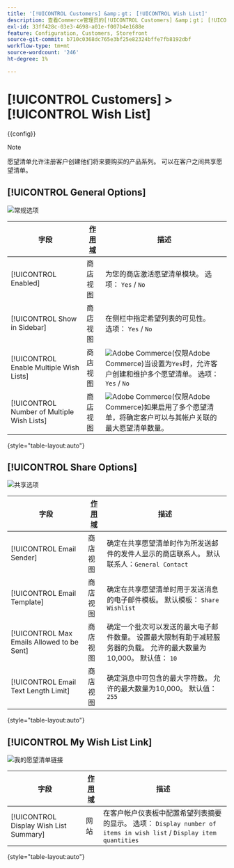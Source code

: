 ```yaml
---
title: '[!UICONTROL Customers] &amp；gt； [!UICONTROL Wish List]'
description: 查看Commerce管理员的[!UICONTROL Customers] &amp；gt； [!UICONTROL Wish List]页面上的配置设置。
exl-id: 33ff428c-03e3-4698-a01e-f007b4e1688e
feature: Configuration, Customers, Storefront
source-git-commit: b710c0368dc765e3bf25e82324bffe7fb8192dbf
workflow-type: tm+mt
source-wordcount: '246'
ht-degree: 1%

---
```


# [!UICONTROL Customers] > [!UICONTROL Wish List]

{{config}}

>[!NOTE]
>
>愿望清单允许注册客户创建他们将来要购买的产品系列。 可以在客户之间共享愿望清单。

## [!UICONTROL General Options]

![常规选项](./assets/wishlist-general-options.png)<!-- zoom -->

<!--[General Options](https://docs.magento.com/user-guide/marketing/wishlist-configuration.html) -->

| 字段 | [作用域](../../getting-started/websites-stores-views.md#scope-settings) | 描述 |
|--- |--- |--- |
| [!UICONTROL Enabled] | 商店视图 | 为您的商店激活愿望清单模块。 选项： `Yes` / `No` |
| [!UICONTROL Show in Sidebar] | 商店视图 | 在侧栏中指定希望列表的可见性。 <br/>选项： `Yes` / `No` |
| [!UICONTROL Enable Multiple Wish Lists] | 商店视图 | ![Adobe Commerce](../../assets/adobe-logo.svg)(仅限Adobe Commerce)当设置为`Yes`时，允许客户创建和维护多个愿望清单。 选项： `Yes` / `No` |
| [!UICONTROL Number of Multiple Wish Lists] | 商店视图 | ![Adobe Commerce](../../assets/adobe-logo.svg)(仅限Adobe Commerce)如果启用了多个愿望清单，将确定客户可以与其帐户关联的最大愿望清单数量。 |

{style="table-layout:auto"}

## [!UICONTROL Share Options]

![共享选项](./assets/wishlist-share-options.png)<!-- zoom -->

<!-- [Share Options](https://docs.magento.com/user-guide/marketing/wishlist-configuration.html) -->

| 字段 | [作用域](../../getting-started/websites-stores-views.md#scope-settings) | 描述 |
|--- |--- |--- |
| [!UICONTROL Email Sender] | 商店视图 | 确定在共享愿望清单时作为所发送邮件的发件人显示的商店联系人。 默认联系人：`General Contact` |
| [!UICONTROL Email Template] | 商店视图 | 确定在共享愿望清单时用于发送消息的电子邮件模板。 默认模板： `Share Wishlist` |
| [!UICONTROL Max Emails Allowed to be Sent] | 商店视图 | 确定一个批次可以发送的最大电子邮件数量。 设置最大限制有助于减轻服务器的负载。 允许的最大数量为10,000。 默认值： `10` |
| [!UICONTROL Email Text Length Limit] | 商店视图 | 确定消息中可包含的最大字符数。 允许的最大数量为10,000。 默认值： `255` |

{style="table-layout:auto"}

## [!UICONTROL My Wish List Link]

![我的愿望清单链接](./assets/wishlist-my-wishlist-link.png)<!-- zoom -->

<!--[My Wish List Link](https://docs.magento.com/user-guide/marketing/wishlist-configuration.html) -->

| 字段 | [作用域](../../getting-started/websites-stores-views.md#scope-settings) | 描述 |
|--- |--- |--- |
| [!UICONTROL Display Wish List Summary] | 网站 | 在客户帐户仪表板中配置希望列表摘要的显示。 选项： `Display number of items in wish list` / `Display item quantities` |

{style="table-layout:auto"}
